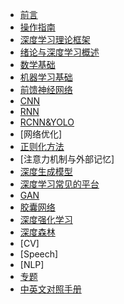 <!-- docs/_sidebar.md -->

* [前言](README)
* [操作指南](guide.md)
* [深度学习理论框架](DLT框架)
* [绪论与深度学习概述](1.绪论与深度学习概述.md)
* [数学基础](2.数学基础.md)
* [机器学习基础](3.机器学习基础.md)
* [前馈神经网络](4.前馈神经网络.md)
* [CNN](5.CNN.md)
* [RNN](6.RNN.md)
* [RCNN&YOLO](RCNN&YOLO.md)
* [网络优化]
* [正则化方法](正则化方法.md)
* [注意力机制与外部记忆]
* [深度生成模型](深度生成模型.md)
* [深度学习常见的平台](深度学习平台.md)
* [GAN](GAN.md)
* [胶囊网络](胶囊网络.md)
* [深度强化学习](DRL.md)
* [深度森林](DF.md)
* [CV]
* [Speech]
* [NLP]
* [专题](专题.md)
* [中英文对照手册](手册)
